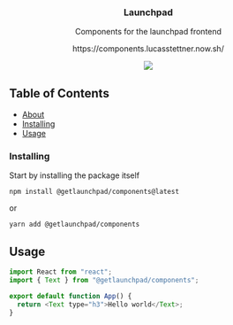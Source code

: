 <p align="center">
  <h3 align="center">Launchpad</h3>
  <p align="center">Components for the launchpad frontend</p>
  <p align="center"><a>https://components.lucasstettner.now.sh/</a></p>
  <p align="center">
    <a href="https://www.npmjs.com/package/@getlaunchpad/components?activeTab=versions"><img src="https://badge.fury.io/js/%40getlaunchpad%2Fcomponents.svg"></a>
  </p>
</p>

## Table of Contents

- [About](#about)
- [Installing](#installing)
- [Usage](#usage)

### Installing <a name = "installing"></a>

Start by installing the package itself

```
npm install @getlaunchpad/components@latest
```

or

```
yarn add @getlaunchpad/components
```

## Usage

```javascript
import React from "react";
import { Text } from "@getlaunchpad/components";

export default function App() {
  return <Text type="h3">Hello world</Text>;
}
```
